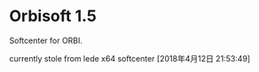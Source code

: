 # Orbisoft 1.5

Softcenter for ORBI.

currently stole from lede x64 softcenter [2018年4月12日 21:53:49]